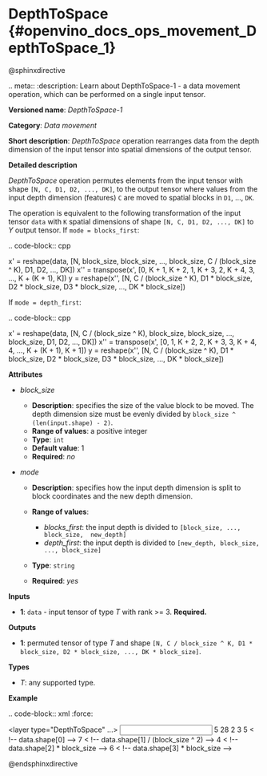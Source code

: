 # DepthToSpace {#openvino_docs_ops_movement_DepthToSpace_1}

@sphinxdirective

.. meta::
  :description: Learn about DepthToSpace-1 - a data movement operation, 
                which can be performed on a single input tensor.

**Versioned name**: *DepthToSpace-1*

**Category**: *Data movement*

**Short description**: *DepthToSpace* operation rearranges data from the depth dimension of the input tensor into spatial dimensions of the output tensor.

**Detailed description**

*DepthToSpace* operation permutes elements from the input tensor with shape ``[N, C, D1, D2, ..., DK]``, to the output tensor where values from the input depth dimension (features) ``C`` are moved to spatial blocks in ``D1``, ..., ``DK``.

The operation is equivalent to the following transformation of the input tensor ``data`` with ``K`` spatial dimensions of shape ``[N, C, D1, D2, ..., DK]`` to *Y* output tensor. If ``mode = blocks_first``:

.. code-block:: cpp
   
   x' = reshape(data, [N, block_size, block_size, ..., block_size, C / (block_size ^ K), D1, D2, ..., DK])
   x'' = transpose(x', [0,  K + 1,  K + 2, 1, K + 3, 2, K + 4, 3, ..., K + (K + 1), K])
   y = reshape(x'', [N, C / (block_size ^ K), D1 * block_size, D2 * block_size, D3 * block_size, ..., DK * block_size])

If ``mode = depth_first``:

.. code-block:: cpp
   
   x' = reshape(data, [N, C / (block_size ^ K), block_size, block_size, ..., block_size, D1, D2, ..., DK])
   x'' = transpose(x', [0,  1,  K + 2, 2, K + 3, 3, K + 4, 4, ..., K + (K + 1), K + 1])
   y = reshape(x'', [N, C / (block_size ^ K), D1 * block_size, D2 * block_size, D3 * block_size, ..., DK * block_size])

**Attributes**

* *block_size*

  * **Description**: specifies the size of the value block to be moved. The depth dimension size must be evenly divided by ``block_size ^ (len(input.shape) - 2)``.
  * **Range of values**: a positive integer
  * **Type**: ``int``
  * **Default value**: 1
  * **Required**: *no*

* *mode*

  * **Description**: specifies how the input depth dimension is split to block coordinates and the new depth dimension.
  * **Range of values**:

    * *blocks_first*: the input depth is divided to ``[block_size, ..., block_size,  new_depth]``
    * *depth_first*: the input depth is divided to ``[new_depth, block_size, ..., block_size]``
  * **Type**: ``string``
  * **Required**: *yes*

**Inputs**

* **1**: ``data`` - input tensor of type *T* with rank >= 3. **Required.**

**Outputs**

* **1**: permuted tensor of type *T* and shape ``[N, C / block_size ^ K, D1 * block_size, D2 * block_size, ..., DK * block_size]``.

**Types**

* *T*: any supported type.

**Example**

.. code-block:: xml
   :force:
   
   <layer type="DepthToSpace" ...>
       <data block_size="2" mode="blocks_first"/>
       <input>
           <port id="0">
               <dim>5</dim>
               <dim>28</dim>
               <dim>2</dim>
               <dim>3</dim>
           </port>
       </input>
       <output>
           <port id="1">
               <dim>5</dim>  < !-- data.shape[0] -->
               <dim>7</dim>  < !-- data.shape[1] / (block_size ^ 2) -->
               <dim>4</dim>  < !-- data.shape[2] * block_size -->
               <dim>6</dim>  < !-- data.shape[3] * block_size -->
           </port>
       </output>
   </layer>

@endsphinxdirective
